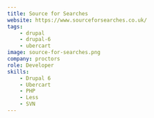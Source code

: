```yaml
---
title: Source for Searches
website: https://www.sourceforsearches.co.uk/
tags:
    - drupal
    - drupal-6
    - ubercart
image: source-for-searches.png
company: proctors
role: Developer
skills:
    - Drupal 6
    - Ubercart
    - PHP
    - Less
    - SVN
---
```

